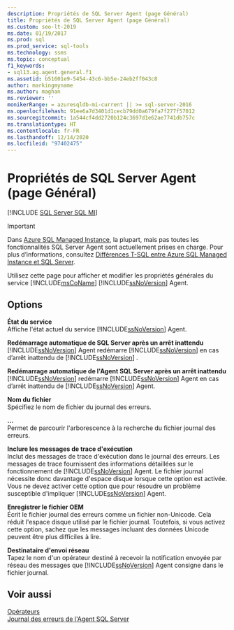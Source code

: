 ```yaml
---
description: Propriétés de SQL Server Agent (page Général)
title: Propriétés de SQL Server Agent (page Général)
ms.custom: seo-lt-2019
ms.date: 01/19/2017
ms.prod: sql
ms.prod_service: sql-tools
ms.technology: ssms
ms.topic: conceptual
f1_keywords:
- sql13.ag.agent.general.f1
ms.assetid: b51601e9-5454-43c6-bb5e-24eb2ff043c8
author: markingmyname
ms.author: maghan
ms.reviewer: ''
monikerRange: = azuresqldb-mi-current || >= sql-server-2016
ms.openlocfilehash: 91ee6a7d3401d1cecb79dd0a679fa7f277f57012
ms.sourcegitcommit: 1a544cf4dd2720b124c3697d1e62ae7741db757c
ms.translationtype: HT
ms.contentlocale: fr-FR
ms.lasthandoff: 12/14/2020
ms.locfileid: "97402475"
---
```

# <a name="sql-server-agent-properties-general-page"></a>Propriétés de SQL Server Agent (page Général)
[!INCLUDE [SQL Server SQL MI](../../includes/applies-to-version/sql-asdbmi.md)]

> [!IMPORTANT]  
> Dans [Azure SQL Managed Instance](/azure/sql-database/sql-database-managed-instance), la plupart, mais pas toutes les fonctionnalités SQL Server Agent sont actuellement prises en charge. Pour plus d’informations, consultez [Différences T-SQL entre Azure SQL Managed Instance et SQL Server](/azure/sql-database/sql-database-managed-instance-transact-sql-information#sql-server-agent).

Utilisez cette page pour afficher et modifier les propriétés générales du service [!INCLUDE[msCoName](../../includes/msconame_md.md)] [!INCLUDE[ssNoVersion](../../includes/ssnoversion-md.md)] Agent.  
  
## <a name="options"></a>Options  
**État du service**  
Affiche l'état actuel du service [!INCLUDE[ssNoVersion](../../includes/ssnoversion-md.md)] Agent.  
  
**Redémarrage automatique de SQL Server après un arrêt inattendu**  
[!INCLUDE[ssNoVersion](../../includes/ssnoversion-md.md)] Agent redémarre [!INCLUDE[ssNoVersion](../../includes/ssnoversion-md.md)] en cas d’arrêt inattendu de [!INCLUDE[ssNoVersion](../../includes/ssnoversion-md.md)] .  
  
**Redémarrage automatique de l'Agent SQL Server après un arrêt inattendu**  
[!INCLUDE[ssNoVersion](../../includes/ssnoversion-md.md)] redémarre [!INCLUDE[ssNoVersion](../../includes/ssnoversion-md.md)] Agent en cas d’arrêt inattendu de [!INCLUDE[ssNoVersion](../../includes/ssnoversion-md.md)] Agent.  
  
**Nom du fichier**  
Spécifiez le nom de fichier du journal des erreurs.  
  
**...**  
Permet de parcourir l'arborescence à la recherche du fichier journal des erreurs.  
  
**Inclure les messages de trace d'exécution**  
Inclut des messages de trace d'exécution dans le journal des erreurs. Les messages de trace fournissent des informations détaillées sur le fonctionnement de [!INCLUDE[ssNoVersion](../../includes/ssnoversion-md.md)] Agent. Le fichier journal nécessite donc davantage d'espace disque lorsque cette option est activée. Vous ne devez activer cette option que pour résoudre un problème susceptible d'impliquer [!INCLUDE[ssNoVersion](../../includes/ssnoversion-md.md)] Agent.  
  
**Enregistrer le fichier OEM**  
Écrit le fichier journal des erreurs comme un fichier non-Unicode. Cela réduit l'espace disque utilisé par le fichier journal. Toutefois, si vous activez cette option, sachez que les messages incluant des données Unicode peuvent être plus difficiles à lire.  
  
**Destinataire d'envoi réseau**  
Tapez le nom d'un opérateur destiné à recevoir la notification envoyée par réseau des messages que [!INCLUDE[ssNoVersion](../../includes/ssnoversion-md.md)] Agent consigne dans le fichier journal.  
  
## <a name="see-also"></a>Voir aussi  
[Opérateurs](../../ssms/agent/operators.md)  
[Journal des erreurs de l'Agent SQL Server](../../ssms/agent/sql-server-agent-error-log.md)  
